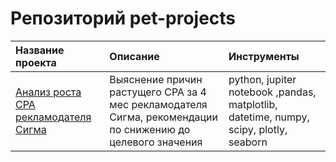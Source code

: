 # Репозиторий pet-projects
| Название проекта | Описание | Инструменты | 
| :---------------------- | :---------------------- | :---------------------- |
| [ Анализ роста CPA рекламодателя Сигма ](https://github.com/varvaramambetova/portfolio/tree/main/AB-test%201)| Выяснение причин растущего CPA за 4 мес рекламодателя Сигма, рекомендации по снижению до целевого значения | python, jupiter notebook ,pandas, matplotlib, datetime, numpy, scipy, plotly, seaborn|
